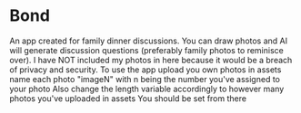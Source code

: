 # Bond
An app created for family dinner discussions. You can draw photos and AI will generate discussion questions (preferably family photos to reminisce over). I have NOT included my photos in here because it would be a breach of privacy and security. 
To use the app upload you own photos in assets
name each photo "imageN" with n being the number you've assigned to your photo 
Also change the length variable accordingly to however many photos you've uploaded in assets 
You should be set from there
